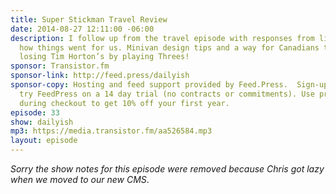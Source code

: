 ```yaml
---
title: Super Stickman Travel Review
date: 2014-08-27 12:11:00 -06:00
description: I follow up from the travel episode with responses from listeners and
  how things went for us. Minivan design tips and a way for Canadians to recover from
  losing Tim Horton’s by playing Threes!
sponsor: Transistor.fm
sponsor-link: http://feed.press/dailyish
sponsor-copy: Hosting and feed support provided by Feed.Press.  Sign-up today and
  try FeedPress on a 14 day trial (no contracts or commitments). Use promo code "dailyish"
  during checkout to get 10% off your first year.
episode: 33
show: dailyish
mp3: https://media.transistor.fm/aa526584.mp3
layout: episode
---
```


<em>Sorry the show notes for this episode were removed because Chris got lazy when we moved to our new CMS</em>.
